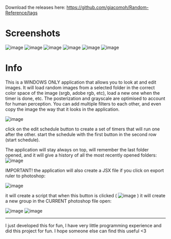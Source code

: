 Download the releases here: https://github.com/giacomoh/Random-Reference/tags

# Screenshots
![image](https://github.com/user-attachments/assets/81bfb924-b734-4916-b774-5ed8064786bb)
![image](https://github.com/user-attachments/assets/ec34ab28-9170-4e69-bd74-c6da63b844ab)
![image](https://github.com/user-attachments/assets/35780ac0-ef2f-45b2-b3c8-85bdfbcb50ea)
![image](https://github.com/user-attachments/assets/20e4c935-b37f-4f44-bae6-d5a50d75576e)
![image](https://github.com/user-attachments/assets/e1ecefec-4468-4f09-810f-ed514a6229fd)
![image](https://github.com/user-attachments/assets/6ec6abb1-7cc4-4296-bb19-a6ef0bff0576)

# Info

This is a WINDOWS ONLY application that allows you to look at and edit images.
It will load random images from a selected folder in the correct color space of the image (srgb, adobe rgb, etc), load a new one when the timer is done, etc.
The posterization and grayscale are optimised to account for human perception.
You can add multiple filters to each other, and even copy the image the way that it looks in the application.

![image](https://github.com/user-attachments/assets/d9df18c5-a794-4050-89ff-5776bb0c23e2)

click on the edit schedule button to create a set of timers that will run one after the other.
start the schedule with the first button in the second row (start schedule).

The application will stay always on top, will remember the last folder opened, and it will give a history of all the most recently opened folders:
![image](https://github.com/user-attachments/assets/c03a22d7-33ac-401e-93c8-5faf6e3fcdac)


IMPORTANT!
the application will also create a JSX file if you click on export ruler to photoshop:

![image](https://github.com/user-attachments/assets/ba52194d-71ac-450b-b5e0-2609b50771b9)

it will create a script that when this button is clicked (
![image](https://github.com/user-attachments/assets/b85b7b42-332c-483b-980e-e20c3f92d0ee) ) it will create a new group in the CURRENT photoshop file open:

![image](https://github.com/user-attachments/assets/d7705df0-ce76-4638-8a55-c1d03e2369aa)
![image](https://github.com/user-attachments/assets/3fbf7077-ec28-4d45-9684-7aa792696267)
___
I just developed this for fun, I have very little programming experience and did this project for fun. I hope someone else can find this useful <3 
